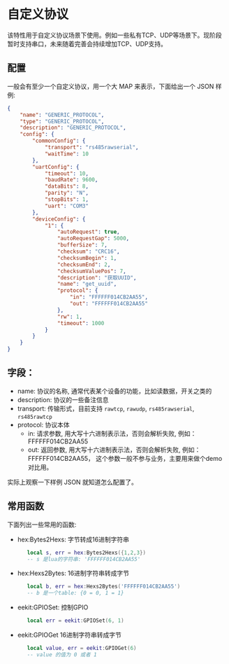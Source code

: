 # 自定义协议
该特性用于自定义协议场景下使用。例如一些私有TCP、UDP等场景下。现阶段暂时支持串口，未来随着完善会持续增加TCP、UDP支持。

## 配置
一般会有至少一个自定义协议，用一个大 MAP 来表示，下面给出一个 JSON 样例:

```json
{
    "name": "GENERIC_PROTOCOL",
    "type": "GENERIC_PROTOCOL",
    "description": "GENERIC_PROTOCOL",
    "config": {
        "commonConfig": {
            "transport": "rs485rawserial",
            "waitTime": 10
        },
        "uartConfig": {
            "timeout": 10,
            "baudRate": 9600,
            "dataBits": 8,
            "parity": "N",
            "stopBits": 1,
            "uart": "COM3"
        },
        "deviceConfig": {
            "1": {
                "autoRequest": true,
                "autoRequestGap": 5000,
                "bufferSize": 7,
                "checksum": "CRC16",
                "checksumBegin": 1,
                "checksumEnd": 2,
                "checksumValuePos": 7,
                "description": "获取UUID",
                "name": "get_uuid",
                "protocol": {
                    "in": "FFFFFF014CB2AA55",
                    "out": "FFFFFF014CB2AA55"
                },
                "rw": 1,
                "timeout": 1000
            }
        }
    }
}
```

## 字段：

- name: 协议的名称, 通常代表某个设备的功能，比如读数据，开关之类的
- description: 协议的一些备注信息
- transport: 传输形式，目前支持 `rawtcp`, `rawudp`, `rs485rawserial`, `rs485rawtcp`
- protocol: 协议本体
    - in: 请求参数, 用大写十六进制表示法，否则会解析失败, 例如：FFFFFF014CB2AA55
    - out: 返回参数, 用大写十六进制表示法，否则会解析失败, 例如：FFFFFF014CB2AA55， 这个参数一般不参与业务，主要用来做个demo对比用。

实际上观察一下样例 JSON 就知道怎么配置了。

## 常用函数
下面列出一些常用的函数:

- hex:Bytes2Hexs: 字节转成16进制字符串
  ```lua
     local s, err = hex:Bytes2Hexs({1,2,3})
     -- s 是lua的字符串: 'FFFFFF014CB2AA55'
  ```
- hex:Hexs2Bytes: 16进制字符串转成字节
  ```lua
     local b, err = hex:Hexs2Bytes('FFFFFF014CB2AA55')
     -- b 是一个table: {0 = 0, 1 = 1}
  ```
- eekit:GPIOSet: 控制GPIO
  ```lua
     local err = eekit:GPIOSet(6, 1)
  ```
- eekit:GPIOGet 16进制字符串转成字节
  ```lua
     local value, err = eekit:GPIOGet(6)
     -- value 的值为 0 或者 1
  ```